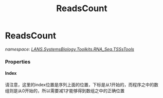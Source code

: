 ﻿---
title: ReadsCount
---

# ReadsCount
_namespace: [LANS.SystemsBiology.Toolkits.RNA_Seq.TSSsTools](N-LANS.SystemsBiology.Toolkits.RNA_Seq.TSSsTools.html)_






### Properties

#### Index
请注意，这里的index位置是序列上面的位置，下标是从1开始的，而程序之中的数组则是从0开始的，所以需要减1才能够得到数组之中的正确位置
